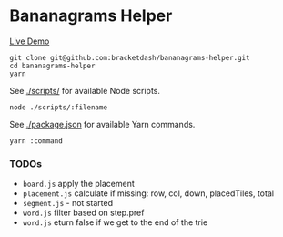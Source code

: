 # Bananagrams Helper

[Live Demo](http://bracketdash.github.io/bananagrams-helper/)

```
git clone git@github.com:bracketdash/bananagrams-helper.git
cd bananagrams-helper
yarn
```

See [./scripts/](./scripts) for available Node scripts.

```
node ./scripts/:filename
```

See [./package.json](./package.json) for available Yarn commands.

```
yarn :command
```

### TODOs

- `board.js` apply the placement
- `placement.js` calculate if missing: row, col, down, placedTiles, total
- `segment.js` - not started
- `word.js` filter based on step.pref
- `word.js` eturn false if we get to the end of the trie
